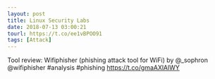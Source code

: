 ```yaml
---
layout: post
title: Linux Security Labs
date: 2018-07-13 03:00:21
tourl: https://t.co/ee1vBPOO91
tags: [Attack]
---
```

Tool review: Wifiphisher (phishing attack tool for WiFi) by @_sophron @wifiphisher #analysis #phishing https://t.co/gmaAXlAlWY